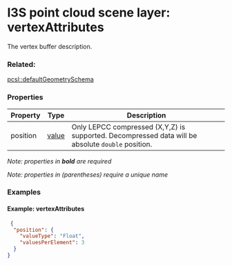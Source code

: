 # I3S point cloud scene layer: vertexAttributes

The vertex buffer description.

### Related:

[pcsl::defaultGeometrySchema](defaultGeometrySchema.pcsl.md)
### Properties

| Property | Type | Description |
| --- | --- | --- |
| position | [value](value.pcsl.md) | Only LEPCC compressed (X,Y,Z) is supported. Decompressed data will be absolute `double` position. |

*Note: properties in **bold** are required*

*Note: properties in (parentheses) require a unique name*

### Examples 

#### Example: vertexAttributes 

```json
 {
  "position": {
    "valueType": "Float",
    "valuesPerElement": 3
  }
} 
```

